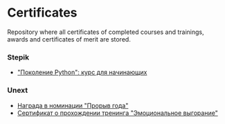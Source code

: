 # Certificates
Repository where all certificates of completed courses and trainings, awards and certificates of merit are stored.


### Stepik
+ ["Поколение Python": курс для начинающих](./Stepik/stepik_python_beginner.pdf)

### Unext
+ [Награда в номинации "Прорыв года"](./Unext/unext_award.pdf)
+ [Сертификат о прохождении тренинга "Эмоциональное выгорание"](./Unext/unext_training.pdf)

